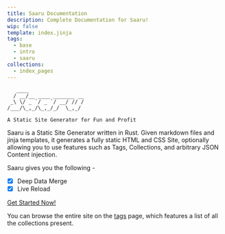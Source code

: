 ```yaml
---
title: Saaru Documentation
description: Complete Documentation for Saaru!
wip: false
template: index.jinja
tags:
  - base
  - intro
  - saaru
collections:
  - index_pages
---
```


```
   ____
  / __/__ ____ _______ __
 _\ \/ _ `/ _ `/ __/ // /
/___/\_,_/\_,_/_/  \_,_/

A Static Site Generator for Fun and Profit
```

Saaru is a Static Site Generator written in Rust. Given markdown files and jinja templates, it generates a fully static HTML and CSS Site, optionally allowing you to use features such as Tags, Collections, and arbitrary JSON Content injection.

Saaru gives you the following -

- [x] Deep Data Merge
- [x] Live Reload

[Get Started Now!](/gettingstarted)

You can browse the entire site on the [tags](/tags) page, which features a list of all the collections present.
